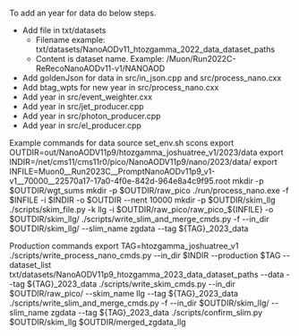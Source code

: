 To add an year for data do below steps.
- Add file in txt/datasets 
  - Filename example: txt/datasets/NanoAODv11_htozgamma_2022_data_dataset_paths
  - Content is dataset name. Example: /Muon/Run2022C-ReRecoNanoAODv11-v1/NANOAOD
- Add goldenJson for data in src/in_json.cpp and src/process_nano.cxx
- Add btag_wpts for new year in src/process_nano.cxx
- Add year in src/event_weighter.cxx
- Add year in src/jet_producer.cpp
- Add year in src/photon_producer.cpp
- Add year in src/el_producer.cpp

Example commands for data
source set_env.sh
scons
export OUTDIR=out/NanoAODV11p9/htozgamma_joshuatree_v1/2023/data
export INDIR=/net/cms11/cms11r0/pico/NanoAODV11p9/nano/2023/data/
export INFILE=Muon0__Run2023C__PromptNanoAODv11p9_v1-v1__70000__22570a17-17a0-4f0e-842d-964e8a4c9f95.root
mkdir -p $OUTDIR/wgt_sums
mkdir -p $OUTDIR/raw_pico
./run/process_nano.exe -f $INFILE -i $INDIR -o $OUTDIR --nent 10000
mkdir -p $OUTDIR/skim_llg
./scripts/skim_file.py -k llg -i $OUTDIR/raw_pico/raw_pico_${INFILE} -o $OUTDIR/skim_llg/
./scripts/write_slim_and_merge_cmds.py -f --in_dir $OUTDIR/skim_llg/ --slim_name zgdata --tag ${TAG}_2023_data

Production commands
export TAG=htozgamma_joshuatree_v1
./scripts/write_process_nano_cmds.py --in_dir $INDIR --production $TAG --dataset_list txt/datasets/NanoAODV11p9_htozgamma_2023_data_dataset_paths --data --tag ${TAG}_2023_data
./scripts/write_skim_cmds.py --in_dir $OUTDIR/raw_pico/ --skim_name llg --tag ${TAG}_2023_data
./scripts/write_slim_and_merge_cmds.py -f --in_dir $OUTDIR/skim_llg/ --slim_name zgdata --tag ${TAG}_2023_data
./scripts/confirm_slim.py $OUTDIR/skim_llg $OUTDIR/merged_zgdata_llg
